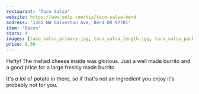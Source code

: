 ```yaml
---
restaurant: 'Taco Salsa'
website: https://www.yelp.com/biz/taco-salsa-bend
address: '1365 NW Galveston Ave, Bend OR 97701'
item: 'Bacon'
stars: 4
images: [taco_salsa_primary.jpg, taco_salsa_length.jpg, taco_salsa_package.jpg]
price: 8.50
---
```


Hefty! The melted cheese inside was glorious. Just a well made burrito and a good price for a large freshly made burrito.

It's _a lot_ of potato in there, so if that's not an ingredient you enjoy it's probably not for you.
